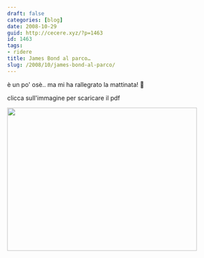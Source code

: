 ```yaml
---
draft: false
categories: [blog]
date: 2008-10-29
guid: http://cecere.xyz/?p=1463
id: 1463
tags:
- ridere
title: James Bond al parco…
slug: /2008/10/james-bond-al-parco/
---
```


è un po' osè.. ma mi ha rallegrato la mattinata! 🙂
  
clicca sull'immagine per scaricare il pdf

[<img class="aligncenter size-full wp-image-1465" title="james_bond_al_parco" src="http://cecere.xyz/wp-content/uploads/sites/3/2008/10/james_bond_al_parco.jpg" alt="" width="440" height="332" srcset="http://cecere.xyz/wp-content/uploads/sites/3/2008/10/james_bond_al_parco.jpg 440w, http://cecere.xyz/wp-content/uploads/sites/3/2008/10/james_bond_al_parco-300x226.jpg 300w" sizes="(max-width: 440px) 100vw, 440px" />](http://cecere.xyz/wp-content/uploads/sites/3/2008/10/jamesbondalparco.pdf)